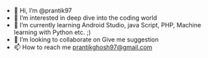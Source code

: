 - 👋 Hi, I’m @prantik97
- 👀 I’m interested in deep dive into the coding world
- 🌱 I’m currently learning Android Studio, java Script, PHP, Machine learning with Python etc. ;)
- 💞️ I’m looking to collaborate on Give me suggestion
- 📫 How to reach me prantikghosh97@gmail.com

<!---
prantik97/prantik97 is a ✨ special ✨ repository because its `README.md` (this file) appears on your GitHub profile.
You can click the Preview link to take a look at your changes.
--->
